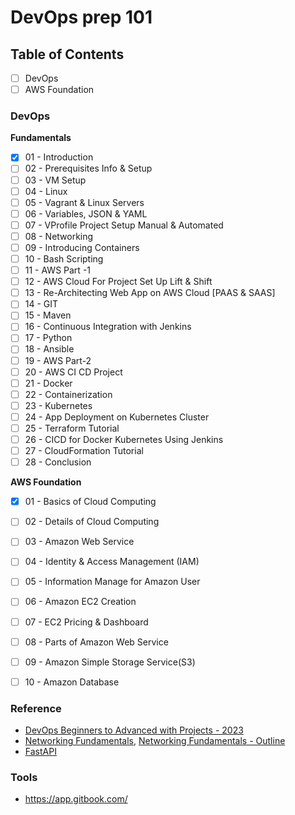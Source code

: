 # DevOps prep 101

## Table of Contents
- [ ] DevOps
- [ ] AWS Foundation

### DevOps

**Fundamentals**
- [x] 01 - Introduction
- [ ] 02 - Prerequisites Info & Setup
- [ ] 03 - VM Setup
- [ ] 04 - Linux
- [ ] 05 - Vagrant & Linux Servers
- [ ] 06 - Variables, JSON & YAML
- [ ] 07 - VProfile Project Setup Manual & Automated
- [ ] 08 - Networking
- [ ] 09 - Introducing Containers
- [ ] 10 - Bash Scripting
- [ ] 11 - AWS Part -1
- [ ] 12 - AWS Cloud For Project Set Up  Lift & Shift
- [ ] 13 - Re-Architecting Web App on AWS Cloud [PAAS & SAAS]
- [ ] 14 - GIT
- [ ] 15 - Maven
- [ ] 16 - Continuous Integration with Jenkins
- [ ] 17 - Python
- [ ] 18 - Ansible
- [ ] 19 - AWS Part-2
- [ ] 20 - AWS CI  CD Project
- [ ] 21 - Docker
- [ ] 22 - Containerization
- [ ] 23 - Kubernetes
- [ ] 24 - App Deployment on Kubernetes Cluster
- [ ] 25 - Terraform Tutorial
- [ ] 26 - CICD for Docker Kubernetes Using Jenkins
- [ ] 27 - CloudFormation Tutorial
- [ ] 28 - Conclusion

**AWS Foundation**
- [x] 01 - Basics of  Cloud Computing
- [ ] 02 - Details of Cloud Computing
- [ ] 03 - Amazon Web Service
- [ ] 04 - Identity & Access Management (IAM)
- [ ] 05 - Information Manage for Amazon User
- [ ] 06 - Amazon EC2 Creation
- [ ] 07 - EC2 Pricing & Dashboard
- [ ] 08 - Parts of Amazon Web Service
- [ ] 09 - Amazon Simple Storage Service(S3)
- [ ] 10 - Amazon Database


### Reference

- [DevOps Beginners to Advanced with Projects - 2023](https://www.udemy.com/course/decodingdevops/)
- [Networking Fundamentals](https://www.youtube.com/playlist?list=PLIFyRwBY_4bRLmKfP1KnZA6rZbRHtxmXi), [Networking Fundamentals - Outline](https://www.practicalnetworking.net/index/networking-fundamentals-how-data-moves-through-the-internet/)
- [FastAPI](https://fastapi.tiangolo.com/tutorial/)

### Tools
- https://app.gitbook.com/